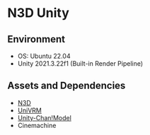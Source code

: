# N3D Unity

## Environment

- OS: Ubuntu 22.04
- Unity 2021.3.22f1 (Built-in Render Pipeline)

## Assets and Dependencies

- [N3D](https://github.com/ojii3/N3D)
- [UniVRM](https://github.com/vrm-c/UniVRM)
- [Unity-Chan!Model](https://assetstore.unity.com/packages/3d/characters/unity-chan-model-18705)
- Cinemachine
